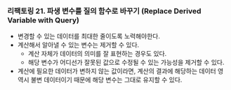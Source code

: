 ### 리팩토링 21. 파생 변수를 질의 함수로 바꾸기 (Replace Derived Variable with Query)
- 변경할 수 있는 데이터를 최대한 줄이도록 노력해야한다.
- 계산해서 알아낼 수 있는 변수는 제거할 수 있다.
  - 계산 자체가 데이터의 의미를 잘 표현하는 경우도 있다.
  - 해당 변수가 어디선가 잘못된 값으로 수정될 수 있는 가능성을 제거할 수 있다.
- 계산에 필요한 데이터가 변하지 않는 값이라면, 계산의 결과에 해당하는 데이터 영역시 불변 데이터이기 때문에 해당 변수는 그대로 유지할 수 있다.
